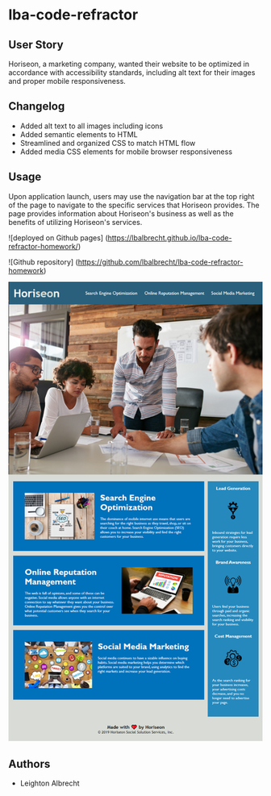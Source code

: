 # lba-code-refractor

## User Story
Horiseon, a marketing company, wanted their website to be optimized in accordance with accessibility standards, including alt text for their images and proper mobile responsiveness.

## Changelog

* Added alt text to all images including icons
* Added semantic elements to HTML
* Streamlined and organized CSS to match HTML flow
* Added media CSS elements for mobile browser responsiveness

## Usage
Upon application launch, users may use the navigation bar at the top right of the page to navigate to the specific services that Horiseon provides. The page provides information about Horiseon's business as well as the benefits of utilizing Horiseon's services.

![deployed on Github pages] (https://lbalbrecht.github.io/lba-code-refractor-homework/)

![Github repository] (https://github.com/lbalbrecht/lba-code-refractor-homework)

<img src=".\assets\images\code-refractor-snapshot.png" alt = "horiseon landing page">

## Authors

* Leighton Albrecht
